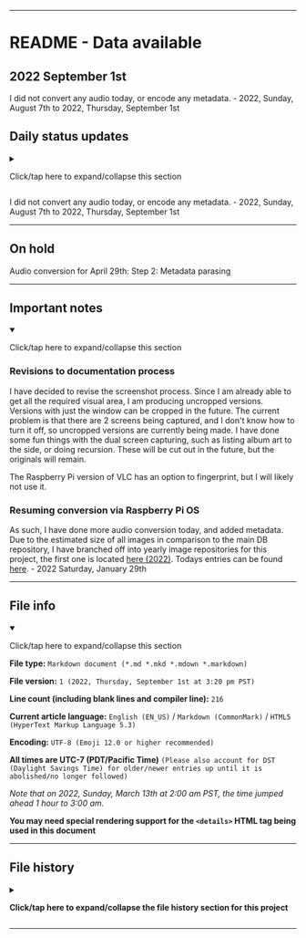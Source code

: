 
***

# README - Data available

## 2022 September 1st

<!-- I decided not to convert audio today, as I needed more time to catch up on other projects. !-->

<!-- I resumed audio conversion again today. More info is available below. !-->

<!-- I did not do any audio conversion again today, I took a break from it. !-->

<!-- I did not do audio conversion or metadata parsing today, I focused on getting caught up on other projects. !-->

<!-- I converted some audio today, but did not have the time to add metadata. !-->

I did not convert any audio today, or encode any metadata. - 2022, Sunday, August 7th to 2022, Thursday, September 1st

<!--
After a hard drive backup on 2021 November 22nd, I have noted that I need to look into memory usage, and this project might be a factor. I only cleared up 20 gigabytes of free space from the backup. This project may get paused further, as I should be able to clear up 30 or more gigabytes of space from backups. This project also takes a considerable amount of time (2-4+ hours) to do daily as well.
!-->

## Daily status updates

<details><summary><p lang="en">Click/tap here to expand/collapse this section</p></summary>

I miss doing audio conversion. I hope to get back to it eventually. - 2021 November 25th

I am going to try to keep adding a new public entry each day to this file for every day I don't convert audio. - 2021 November 25th/26th

I have been thinking of what to work on when I get back to this project, there is a lot that still needs to be converted, and I have had to switch from audio only to video with audio, as I just recently ran low on songs again. - 2021 November 27th

I am back to normal again, but I have not resumed conversion. There is still so much to do, I just don't have the storage. - 2021 November 28th

I considered doing some conversion today, but decided not to. This has been your daily update. - 2021 November 29th

I still have not resumed audio conversion today. - 2021 November 30th

I started playing the game TreeWorld again today, I have found that the games DOES have music. I am going to need to put further effort into researching how to do an audio only recording  with good sound. - 2021 December 1st

Still no progress on audio conversion or research on audio recording on Android. - 2021 December 2nd

I think I solved the storage problem. Last night, I didn't want to do a hard drive backup, so I thought to myself that there has to be something already backed up I can delete to free space. I was in luck. I found over 38 gigbabytes of APK files, I thought I cleared my APK collection months ago. Of course, I did leave 1 copy of the latest functional version in each folder.

However, with the storage issue resolved, there is still the time issue. I don't have the time to convert audio right now, as I am already putting a lot of time into other tasks, notably the FINF-DB project. So I did not get back to audio conversion yet today. - 2021 December 3rd

I did not get back to audio conversion today. - 2021 December 4th to 2021 December 27th (I can't keep adding daily entries, it is too forced)

With my new Raspberry Pi, I am wondering if the process of conversion can resume again, maybe even as an all-day all-night thing (since it is a secondary device) - 2021 December 28th

I am getting really tempted to resume audio conversion. - 2021 December 29th to 2021 December 30th

I did not get to audio conversion this month.- 2021 December 31st

I was really tempted to convert audio files today, but I just didn't have the time. - 2022 January 1st

I was really tempted to convert audio files again today, but I still just didn't have the time. - 2022 January 2nd

I didn't consider doing audio conversion today. - 2022 January 3rd to 2022 January 18th

Considerations are being done to use the Raspberry Pi to convert audio, the only problems are that I can't take good screenshots on the Raspberry Pi yet, and I don't want to wear the SD card down too quickly. Screenshots on the laptop aren't possible at the moment either, as the `ALT` + `PRINT SCREEN` shortcut is having difficulties. - 2022 January 19th

I didn't consider doing audio conversion today. - 2022 January 20th to 2022 January 27th

I used VLC on the Raspberry Pi to test conversion today, and it seemed very plausible.  I received good results using VLC Media Player. The only thing stopping me from resuming audio conversion is the inability to take a good screenshot that isn't 2 screens wide without having to individually crop each image, and the inability to take a screenshot of just the current window, and nothing else without having to individually crop each image. VLC Exporting from WebM to MP3 works fine. It exports at the same speed as my laptop, and the file appears to be functional, but partially recognizes the exported file as a plain text file (icon-wise) but a functional MP3 file other than that. I need to test it across devices first, and also to attempt other conversion types (such as MKV to MP3, WebM to OGG, MP4 to MP3, etc.) it also doesn't tax my CPU, or cache, unlike my other device. The screenshot factor is still throwing me off, but I am looking for workarounds and fixes. - 2022 January 28th

I have decided to revise the screenshot process. Since I am already able to get all the required visual area, I am producing uncropped versions. Versions with just the window can be cropped in the future. The current problem is that there are 2 screens being captured, and I don't know how to turn it off, so uncropped versions are currently being made. I have done some fun things with the dual screen capturing, such as listing album art to the side, or doing recursion. These will be cut out in the future, but the originals will remain.

As such, I have done more audio conversion today, and added metadata. Due to the estimated size of all images in comparison to the main DB repository, I have branched off into yearly image repositories for this project, the first one is located [here (2022)](https://github.com/seanpm2001/SeansAudioDB_Images_2022/). Todays entries can be found [here](https://github.com/seanpm2001/SeansAudioDB_Images_2022/tree/SeansAudioDB_IMG2022/2022/January/2022.01.29/). - 2022 Saturday, January 29th

I resumed audio conversion again today, and added more metadata. The data for today is available [here](https://github.com/seanpm2001/SeansAudioDB_Images_2022/tree/SeansAudioDB_IMG2022/2022/January/2022.01.30/). - 2022 Sunday January 30th

I took a break from audio conversion today. - 2022 Monday, January 31st

I took a break from audio conversion again today. - 2022 Tuesday, February 1st

I did some audio conversion today, but there was an error. Here is the context:

I turned the Wi-Fi connection off on my Raspberry Pi last night, as I wanted to work without Internet. I found out the next day that the Raspberry Pi has no internal clock, and just continued from the shutdown at around 10:00 pm last night. However, I didn't fix it until I noticed the issue at 3:00 pm PST, when the clock hit midnight, over 4 hours after I started audio metadata additions. All images that date to a time before 2022 February 2nd at 1:00 am cannot be trusted for their creation date for this days entry. All images dating to 2022 February 2nd at 3:08 pm or later can be trusted for this days entry.

That being said, the files are not damaged, they are just misdated. The data for today is available [here](https://github.com/seanpm2001/SeansAudioDB_Images_2022/tree/SeansAudioDB_IMG2022/2022/January/2022.02.02/). - 2022 Wednesday, February 2nd

I did not resume audio conversion today. - 2022 Thursday, February 3rd to 2022 Friday, February 11th

I resumed audio conversion today, but didn't generate metadata, as I didn't have the time. - 2022 Saturday, February 12th

I created metadata for the converted Bejeweled Twist songs, but not the rest of the playlist from yesterday. I did not resume audio conversion today. Data for today can be found [here](https://github.com/seanpm2001/SeansAudioDB_Images_2022/tree/SeansAudioDB_IMG2022/2022/February/2022.02.13/). - 2022 Sunday, February 13th

I did not resume audio conversion today. - 2022 Monday, February 14th to 2022 Friday, February 18th

I created metadata for the rest of the playlist from a couple weeks ago. I did not resume audio conversion today. Data for today can be found [here](https://github.com/seanpm2001/SeansAudioDB_Images_2022/tree/SeansAudioDB_IMG2022/2022/February/2022.02.19/). - 2022 Saturday, February 19th

I did not so any audio conversion today. - 2022 Sunday February 20th to 2022 Wednesday February 23rd

I did not so any audio conversion today, but there is a high chance I will resume tomorrow. - 2022 Thursday, February 24th

I did audio conversion today, but I didn't parse the Metadata yet. - 2022 Friday, February 25th

I did not do audio conversion today, I just parsed the metadata. Data for today can be found [`[here]`](https://github.com/seanpm2001/SeansAudioDB_Images_2022/tree/SeansAudioDB_IMG2022/2022/February/2022.02.26/) - 2022 Saturday, February 26th

I did not do audio conversion or metadata parsing today, I focused on getting caught up on other projects. - 2022 Sunday, February 27th to 2022, Sunday, April 10th

I attempted to get back on my Raspberry Pi today with the chance of doing audio conversion, but something went wrong with the monitor, and also the Raspberry Pi failed to boot after 2 attempts. I don't know how to troubleshoot this right now, so I didn't go further. - 2022, Monday, April 11th

I did not attempt to get back on my Raspberry Pi today, or do audio conversion. - 2022, Tuesday, April 12th to 2022, Monday April 18th

I successfully got my Raspberry Pi to boot today after 3 attempts, but I do not plan to resume audio conversion today. - 2022, Tuesday, April 19th

My Raspberry Pi has been running for nearly 24 hours now, but I am still not ready to get back to audio conversion yet. - 2022, Wednesday, April 20th

I have started digging around, but I am not able to decide what to convert yet, and I ran out of time again tonight. - 2022, Thursday, April 21st

I got back into audio conversion today, and converted the AdVenture Capitalist soundtrack, and 2 Beatles songs into both MP3 and OGG format. I have not yet attributed them. [`The entries for today can be found here`](https://github.com/seanpm2001/SeansAudioDB_Images_2022/tree/SeansAudioDB_IMG2022/2022/04_April/22/). - 2022, Friday, April 22nd

Audio was converted on 2022, Friday, April 22nd, but has not yet been attributed. [`The entries for 2022 April 22nd can be found here`](https://github.com/seanpm2001/SeansAudioDB_Images_2022/tree/SeansAudioDB_IMG2022/2022/04_April/22/) - 2022, Saturday, April 23rd to 2022, Monday, April 25th

The audio from 2022 April 22nd has been attributed today (2022 April 26th) [`and can be found here`](https://github.com/seanpm2001/SeansAudioDB_Images_2022/tree/SeansAudioDB_IMG2022/2022/04_April/22/)

More audio was converted today, but has not yet been fully attributed. [`The entries for 2022 April 26th can be found here`](https://github.com/seanpm2001/SeansAudioDB_Images_2022/tree/SeansAudioDB_IMG2022/2022/04_April/26/) - 2022, Tuesday, April 26th

The audio from 2022 April 26th has been partially attributed today (2022 April 27th) [`and can be found here`](https://github.com/seanpm2001/SeansAudioDB_Images_2022/tree/SeansAudioDB_IMG2022/2022/04_April/26/) I only did a little over half of it today. I hope to finalize this batch tomorrow. - 2022, Wednesday, April 27th

The audio from 2022 April 26th has been fully attributed today (2022 April 28th) [`and can be found here`](https://github.com/seanpm2001/SeansAudioDB_Images_2022/tree/SeansAudioDB_IMG2022/2022/04_April/26/) I did the other 49.x% of it today. I also failed, as I forgot to remove the `- No data` header from this file for a few prime days. There is a chance I may resume audio conversion again tomorrow. - 2022, Thursday, April 28th

More audio was converted today, but has not yet been fully attributed. The entries cannot be found online yet, as they have not been parsed and uploaded. - 2022, Friday, April 29th

Audio metadata parsing (from 2022 April 29th) is on hold, and I can't convert any more new audio until this finishes. There is no new data for this day. - 2022, Saturday, April 30th to 2022, Friday, July 22nd (83 days (11 weeks, 6 days) as of 2022, Friday, July 22nd) [Last verified on 2022 June 18th](https://duckduckgo.com/?t=ffab&q=Days+since+April+30th+2022&ia=answer)

I converted 2 songs on 2022 July 23rd, and I feel like doing more. Here are the images for today: [https://github.com/seanpm2001/SeansAudioDB_Images_2022/tree/SeansAudioDB_IMG2022/2022/07_July/23/](https://github.com/seanpm2001/SeansAudioDB_Images_2022/tree/SeansAudioDB_IMG2022/2022/07_July/23/) - 2022, Saturday, July 23rd

No audio was converted today. - 2022, Sunday, July 24th to 2022, Thursday, August 4th

I converted 1 video into a shorter video today, and later converted it to a sound effect. The video is 4 seconds long, and is of the Godzilab intro. Due to issues with KDenlive, and trying out 11 different online video editors, I finally got a working copy after 2+ hours, as I am persistent. The audio was not given an album cover today. - 2022, Friday, August 5th

I converted the other part of the video today into audio, and finalized the metadata process. Audio for today and yesterday can be found [here](https://github.com/seanpm2001/SeansAudioDB_Images_2022/tree/SeansAudioDB_IMG2022/2022/08_August/06/) - 2022, Saturday, August 6th

</details>

I did not convert any audio today, or encode any metadata. - 2022, Sunday, August 7th to 2022, Thursday, September 1st

***

## On hold

Audio conversion for April 29th: Step 2: Metadata parasing

***

## Important notes

<details open><summary><p lang="en">Click/tap here to expand/collapse this section</p></summary>

### Revisions to documentation process

I have decided to revise the screenshot process. Since I am already able to get all the required visual area, I am producing uncropped versions. Versions with just the window can be cropped in the future. The current problem is that there are 2 screens being captured, and I don't know how to turn it off, so uncropped versions are currently being made. I have done some fun things with the dual screen capturing, such as listing album art to the side, or doing recursion. These will be cut out in the future, but the originals will remain.

The Raspberry Pi version of VLC has an option to fingerprint, but I will likely not use it.

### Resuming conversion via Raspberry Pi OS

As such, I have done more audio conversion today, and added metadata. Due to the estimated size of all images in comparison to the main DB repository, I have branched off into yearly image repositories for this project, the first one is located [here (2022)](https://github.com/seanpm2001/SeansAudioDB_Images_2022/). Todays entries can be found [here](https://github.com/seanpm2001/SeansAudioDB_Images_2022/tree/SeansAudioDB_IMG2022/2022/January/2022.01.29/). - 2022 Saturday, January 29th

</details>

***

## File info

<details open><summary><p lang="en">Click/tap here to expand/collapse this section</p></summary>

**File type:** `Markdown document (*.md *.mkd *.mdown *.markdown)`

**File version:** `1 (2022, Thursday, September 1st at 3:20 pm PST)`

**Line count (including blank lines and compiler line):** `216`

**Current article language:** `English (EN_US)` / `Markdown (CommonMark)` / `HTML5 (HyperText Markup Language 5.3)`

**Encoding:** `UTF-8 (Emoji 12.0 or higher recommended)`

**All times are UTC-7 (PDT/Pacific Time)** `(Please also account for DST (Daylight Savings Time) for older/newer entries up until it is abolished/no longer followed)`

_Note that on 2022, Sunday, March 13th at 2:00 am PST, the time jumped ahead 1 hour to 3:00 am._

**You may need special rendering support for the `<details>` HTML tag being used in this document**

</details>

***

## File history

<details><summary><p lang="en"><b>Click/tap here to expand/collapse the file history section for this project</b></p></summary>

<details><summary><p lang="en"><b>Version 1 (2022, Thursday, September 1st at 3:20 pm PST)</b></p></summary>

**This version was made by:** [`@seanpm2001`](https://github.com/seanpm2001/)

> Changes:

- [x] Started the file
- [x] Added the title section
- [x] Added the `daily status updates` section
- [x] Added the `on hold` section
- [x] Added the `important notes` section
- [x] Added the `file info` section
- [x] Added the `file history` section
- [ ] No other changes in version 1

</details>

</details>

***
